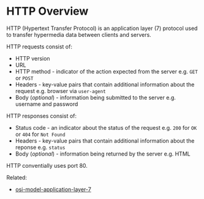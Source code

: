 # HTTP Overview

HTTP (Hypertext Transfer Protocol) is an application layer (7) protocol
used to transfer hypermedia data between clients and servers.

HTTP requests consist of:
  * HTTP version
  * URL
  * HTTP method - indicator of the action expected from the server e.g.
    `GET` or `POST`
  * Headers - key-value pairs that contain additional information about
    the request e.g. browser via `user-agent`
  * Body (*optional*) - information being submitted to the server e.g.
    username and password

HTTP responses consist of:
  * Status code - an indicator about the status of the request e.g. `200`
    for `OK` or `404` for `Not Found`
  * Headers - key-value pairs that contain additional information about
    the reponse e.g. `status`
  * Body (*optional*) - information being returned by the server e.g.
    HTML

HTTP conventially uses port 80.

Related:
  * [osi-model-application-layer-7](osi-model-application-layer-7.md)
